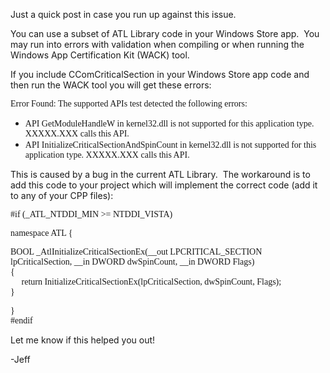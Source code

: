 Just a quick post in case you run up against this issue.

You can use a subset of ATL Library code in your Windows Store app.&#160; You may run into errors with validation when compiling or when running the Windows App Certification Kit (WACK) tool.

If you include CComCriticalSection in your Windows Store app code and then run the WACK tool you will get these errors:

<font face="Consolas">Error Found: The supported APIs test detected the following errors:</font>

  * <font face="Consolas">API GetModuleHandleW in kernel32.dll is not supported for this application type. XXXXX.XXX calls this API. </font>
  * <font face="Consolas">API InitializeCriticalSectionAndSpinCount in kernel32.dll is not supported for this application type. XXXXX.XXX calls this API.</font>

This is caused by a bug in the current ATL Library.&#160; The workaround is to add this code to your project which will implement the correct code (add it to any of your CPP files):

<font face="Consolas">#if (_ATL_NTDDI_MIN >= NTDDI_VISTA) </font>

<font face="Consolas">namespace ATL { </font>

<font face="Consolas">BOOL _AtlInitializeCriticalSectionEx(__out LPCRITICAL_SECTION lpCriticalSection, __in DWORD dwSpinCount, __in DWORD Flags) <br /> { <br />&#160;&#160;&#160;&#160; return InitializeCriticalSectionEx(lpCriticalSection, dwSpinCount, Flags);&#160; <br /> } </font>

<font face="Consolas">} <br />#endif </font>

<font face="Consolas"></font>

Let me know if this helped you out!

-Jeff